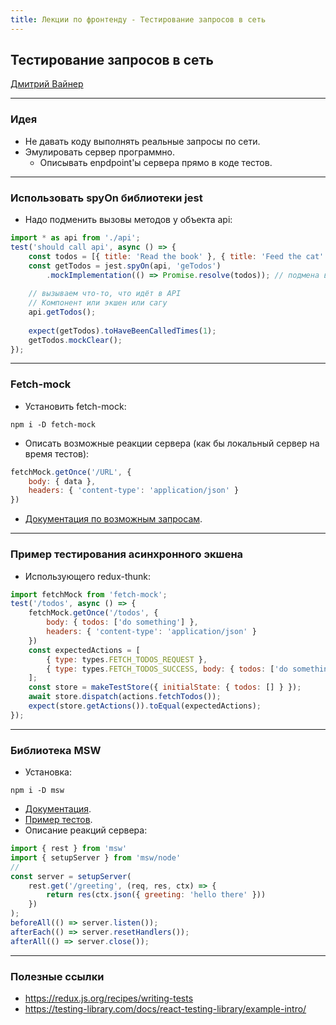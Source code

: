 ```yaml
---
title: Лекции по фронтенду - Тестирование запросов в сеть
---
```


## Тестирование запросов в сеть

[Дмитрий Вайнер](https://github.com/dmitryweiner)

---

### Идея
* Не давать коду выполнять реальные запросы по сети.
* Эмулировать сервер программно.
  * Описывать enpdpoint'ы сервера прямо в коде тестов.

---

### Использовать spyOn библиотеки jest
* Надо подменить вызовы методов у объекта api:
```js
import * as api from './api';
test('should call api', async () => {
    const todos = [{ title: 'Read the book' }, { title: 'Feed the cat' }];
    const getTodos = jest.spyOn(api, 'geTodos')
        .mockImplementation(() => Promise.resolve(todos)); // подмена вызова
    
    // вызываем что-то, что идёт в API
    // Компонент или экшен или сагу
    api.getTodos();
    
    expect(getTodos).toHaveBeenCalledTimes(1);
    getTodos.mockClear();
});
```

---

### Fetch-mock
* Установить fetch-mock:
```shell
npm i -D fetch-mock
```
* Описать возможные реакции сервера (как бы локальный сервер на время тестов):
```js
fetchMock.getOnce('/URL', {
    body: { data },
    headers: { 'content-type': 'application/json' }
})
```
* [Документация по возможным запросам](http://www.wheresrhys.co.uk/fetch-mock/).

---

### Пример тестирования асинхронного экшена
* Использующего redux-thunk:
```js
import fetchMock from 'fetch-mock';
test('/todos', async () => {
    fetchMock.getOnce('/todos', {
        body: { todos: ['do something'] },
        headers: { 'content-type': 'application/json' }
    })
    const expectedActions = [
        { type: types.FETCH_TODOS_REQUEST },
        { type: types.FETCH_TODOS_SUCCESS, body: { todos: ['do something'] } }
    ];
    const store = makeTestStore({ initialState: { todos: [] } });
    await store.dispatch(actions.fetchTodos());
    expect(store.getActions()).toEqual(expectedActions);
});
```

---

### Библиотека MSW
* Установка:
```shell
npm i -D msw
```
* [Документация](https://mswjs.io/docs/).
* [Пример тестов](https://github.com/mswjs/examples/tree/master/examples/rest-react).
* Описание реакций сервера:
```js
import { rest } from 'msw'
import { setupServer } from 'msw/node'
//
const server = setupServer(
    rest.get('/greeting', (req, res, ctx) => {
        return res(ctx.json({ greeting: 'hello there' }))
    })
);
beforeAll(() => server.listen());
afterEach(() => server.resetHandlers());
afterAll(() => server.close());
```

---

### Полезные ссылки
* https://redux.js.org/recipes/writing-tests
* https://testing-library.com/docs/react-testing-library/example-intro/